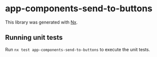 # app-components-send-to-buttons

This library was generated with [Nx](https://nx.dev).

## Running unit tests

Run `nx test app-components-send-to-buttons` to execute the unit tests.
